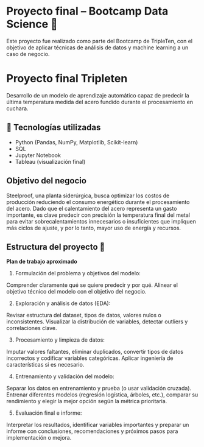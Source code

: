 # Proyecto final – Bootcamp Data Science 🧠

Este proyecto fue realizado como parte del Bootcamp de TripleTen, con el objetivo de aplicar técnicas de análisis de datos y machine learning a un caso de negocio.

# Proyecto final Tripleten
Desarrollo de un modelo de aprendizaje automático capaz de predecir la última temperatura medida del acero fundido durante el procesamiento en cuchara.

## 📌 Tecnologías utilizadas

- Python (Pandas, NumPy, Matplotlib, Scikit-learn)
- SQL
- Jupyter Notebook
- Tableau (visualización final)

## Objetivo del negocio
Steelproof, una planta siderúrgica, busca optimizar los costos de producción reduciendo el consumo energético durante el procesamiento del acero. Dado que el calentamiento del acero representa un gasto importante, es clave predecir con precisión la temperatura final del metal para evitar sobrecalentamientos innecesarios o insuficientes que impliquen más ciclos de ajuste, y por lo tanto, mayor uso de energía y recursos.

## Estructura del proyecto 🌟
**Plan de trabajo aproximado**
1. Formulación del problema y objetivos del modelo:

Comprender claramente qué se quiere predecir y por qué. Alinear el objetivo técnico del modelo con el objetivo del negocio.

2. Exploración y análisis de datos (EDA):

Revisar estructura del dataset, tipos de datos, valores nulos o inconsistentes. Visualizar la distribución de variables, detectar outliers y correlaciones clave.

3. Procesamiento y limpieza de datos:

Imputar valores faltantes, eliminar duplicados, convertir tipos de datos incorrectos y codificar variables categóricas. Aplicar ingeniería de características si es necesario.

4. Entrenamiento y validación del modelo:

Separar los datos en entrenamiento y prueba (o usar validación cruzada). Entrenar diferentes modelos (regresión logística, árboles, etc.), comparar su rendimiento y elegir la mejor opción según la métrica prioritaria.

5. Evaluación final e informe:

Interpretar los resultados, identificar variables importantes y preparar un informe con conclusiones, recomendaciones y próximos pasos para implementación o mejora.

